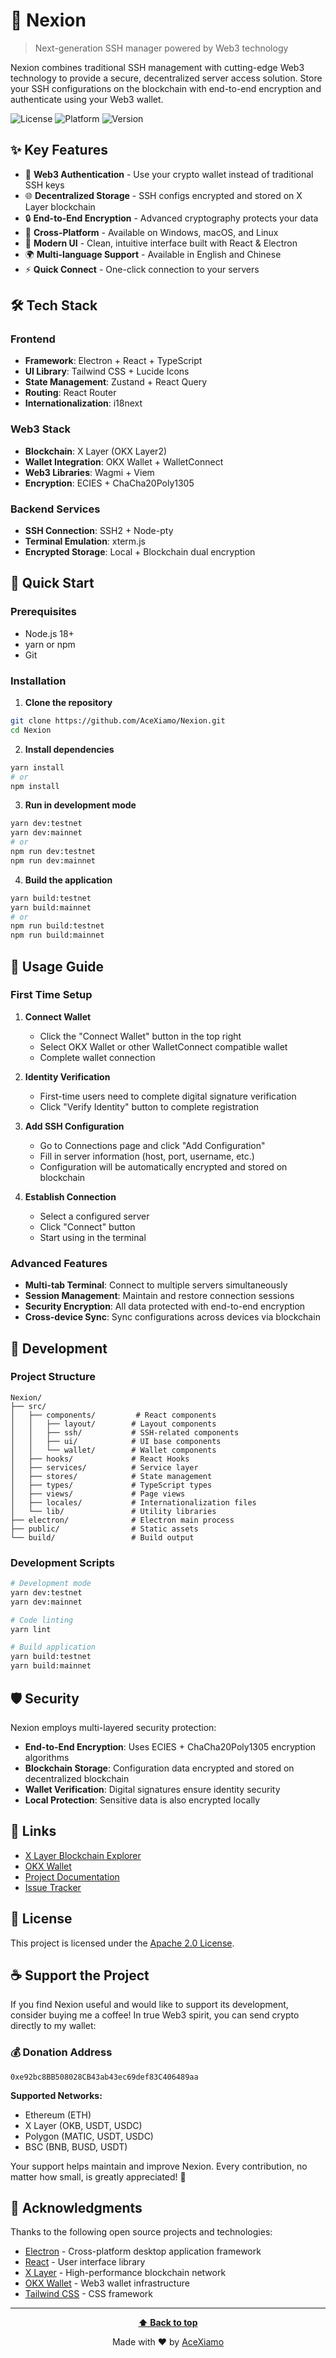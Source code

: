 # 🚀 Nexion

> Next-generation SSH manager powered by Web3 technology

Nexion combines traditional SSH management with cutting-edge Web3 technology to provide a secure, decentralized server access solution. Store your SSH configurations on the blockchain with end-to-end encryption and authenticate using your Web3 wallet.

![License](https://img.shields.io/badge/license-Apache%202.0-blue.svg)
![Platform](https://img.shields.io/badge/platform-Windows%20%7C%20macOS%20%7C%20Linux-lightgrey.svg)
![Version](https://img.shields.io/badge/version-1.0.0-green.svg)

## ✨ Key Features

- 🔐 **Web3 Authentication** - Use your crypto wallet instead of traditional SSH keys
- 🌐 **Decentralized Storage** - SSH configs encrypted and stored on X Layer blockchain
- 🔒 **End-to-End Encryption** - Advanced cryptography protects your data
- 📱 **Cross-Platform** - Available on Windows, macOS, and Linux
- 🎯 **Modern UI** - Clean, intuitive interface built with React & Electron
- 🌍 **Multi-language Support** - Available in English and Chinese
- ⚡ **Quick Connect** - One-click connection to your servers

## 🛠️ Tech Stack

### Frontend
- **Framework**: Electron + React + TypeScript
- **UI Library**: Tailwind CSS + Lucide Icons
- **State Management**: Zustand + React Query
- **Routing**: React Router
- **Internationalization**: i18next

### Web3 Stack
- **Blockchain**: X Layer (OKX Layer2)
- **Wallet Integration**: OKX Wallet + WalletConnect
- **Web3 Libraries**: Wagmi + Viem
- **Encryption**: ECIES + ChaCha20Poly1305

### Backend Services
- **SSH Connection**: SSH2 + Node-pty
- **Terminal Emulation**: xterm.js
- **Encrypted Storage**: Local + Blockchain dual encryption

## 🚀 Quick Start

### Prerequisites

- Node.js 18+
- yarn or npm
- Git

### Installation

1. **Clone the repository**
```bash
git clone https://github.com/AceXiamo/Nexion.git
cd Nexion
```

2. **Install dependencies**
```bash
yarn install
# or
npm install
```

3. **Run in development mode**
```bash
yarn dev:testnet
yarn dev:mainnet
# or
npm run dev:testnet
npm run dev:mainnet
```

4. **Build the application**
```bash
yarn build:testnet
yarn build:mainnet
# or
npm run build:testnet
npm run build:mainnet
```

## 📖 Usage Guide

### First Time Setup

1. **Connect Wallet**
   - Click the "Connect Wallet" button in the top right
   - Select OKX Wallet or other WalletConnect compatible wallet
   - Complete wallet connection

2. **Identity Verification**
   - First-time users need to complete digital signature verification
   - Click "Verify Identity" button to complete registration

3. **Add SSH Configuration**
   - Go to Connections page and click "Add Configuration"
   - Fill in server information (host, port, username, etc.)
   - Configuration will be automatically encrypted and stored on blockchain

4. **Establish Connection**
   - Select a configured server
   - Click "Connect" button
   - Start using in the terminal

### Advanced Features

- **Multi-tab Terminal**: Connect to multiple servers simultaneously
- **Session Management**: Maintain and restore connection sessions
- **Security Encryption**: All data protected with end-to-end encryption
- **Cross-device Sync**: Sync configurations across devices via blockchain

## 🔧 Development

### Project Structure

```
Nexion/
├── src/
│   ├── components/         # React components
│   │   ├── layout/        # Layout components
│   │   ├── ssh/           # SSH-related components
│   │   ├── ui/            # UI base components
│   │   └── wallet/        # Wallet components
│   ├── hooks/             # React Hooks
│   ├── services/          # Service layer
│   ├── stores/            # State management
│   ├── types/             # TypeScript types
│   ├── views/             # Page views
│   ├── locales/           # Internationalization files
│   └── lib/               # Utility libraries
├── electron/              # Electron main process
├── public/                # Static assets
└── build/                 # Build output
```

### Development Scripts

```bash
# Development mode
yarn dev:testnet
yarn dev:mainnet

# Code linting
yarn lint

# Build application
yarn build:testnet
yarn build:mainnet
```

## 🛡️ Security

Nexion employs multi-layered security protection:

- **End-to-End Encryption**: Uses ECIES + ChaCha20Poly1305 encryption algorithms
- **Blockchain Storage**: Configuration data encrypted and stored on decentralized blockchain
- **Wallet Verification**: Digital signatures ensure identity security
- **Local Protection**: Sensitive data is also encrypted locally

## 🔗 Links

- [X Layer Blockchain Explorer](https://www.oklink.com/xlayer-test)
- [OKX Wallet](https://www.okx.com/web3)
- [Project Documentation](https://github.com/AceXiamo/Nexion/wiki)
- [Issue Tracker](https://github.com/AceXiamo/Nexion/issues)

## 📄 License

This project is licensed under the [Apache 2.0 License](LICENSE).

## ☕ Support the Project

If you find Nexion useful and would like to support its development, consider buying me a coffee! In true Web3 spirit, you can send crypto directly to my wallet:

### 💰 Donation Address
```
0xe92bc8BB508028CB43ab43ec69def83C406489aa
```

**Supported Networks:**
- Ethereum (ETH)
- X Layer (OKB, USDT, USDC)
- Polygon (MATIC, USDT, USDC)
- BSC (BNB, BUSD, USDT)

Your support helps maintain and improve Nexion. Every contribution, no matter how small, is greatly appreciated! 🙏

## 🙏 Acknowledgments

Thanks to the following open source projects and technologies:

- [Electron](https://electronjs.org/) - Cross-platform desktop application framework
- [React](https://reactjs.org/) - User interface library
- [X Layer](https://www.okx.com/xlayer) - High-performance blockchain network
- [OKX Wallet](https://www.okx.com/web3) - Web3 wallet infrastructure
- [Tailwind CSS](https://tailwindcss.com/) - CSS framework

---

<div align="center">

**[⬆ Back to top](#-nexion)**

Made with ❤️ by [AceXiamo](https://github.com/AceXiamo)

</div>
